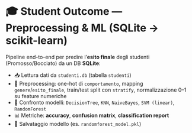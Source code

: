 # 🎓 Student Outcome — Preprocessing & ML (SQLite → scikit-learn)

Pipeline end-to-end per predire l’**esito finale** degli studenti (Promosso/Bocciato) da un DB **SQLite**:
- 📥 Lettura dati da `studenti.db` (tabella `studenti`)
- 🧹 Preprocessing: one-hot di `comportamento`, mapping `genere`/`esito_finale`, train/test split con `stratify`, normalizzazione 0–1 su feature numeriche
- 🤖 Confronto modelli: `DecisionTree`, `KNN`, `NaiveBayes`, `SVM (linear)`, `RandomForest`
- 📊 Metriche: **accuracy**, **confusion matrix**, **classification report**
- 💾 Salvataggio modello (es. `randomforest_model.pkl`)
